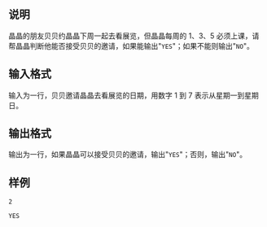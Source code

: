 <h2>说明</h2>

晶晶的朋友贝贝约晶晶下周一起去看展览，但晶晶每周的 $1$、$3$、$5$ 必须上课，请帮晶晶判断他能否接受贝贝的邀请，如果能输出"<code>YES</code>"；如果不能则输出"<code>NO</code>"。
<h2>输入格式</h2>

输入为一行，贝贝邀请晶晶去看展览的日期，用数字 $1$ 到 $7$ 表示从星期一到星期日。

<h2>输出格式</h2>

输出为一行，如果晶晶可以接受贝贝的邀请，输出"<code>YES</code>"；否则，输出"<code>NO</code>"。

<h2>样例</h2>
<pre><code class="language-input1">2</code></pre><pre><code class="language-output1">YES</code></pre>
